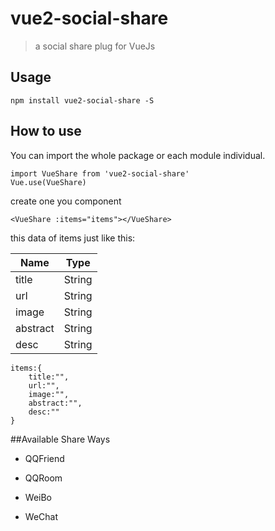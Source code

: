 # vue2-social-share

> a social share plug for VueJs


## Usage

    npm install vue2-social-share -S
	
## How to use

You can import the whole package or each module individual.

	import VueShare from 'vue2-social-share'
	Vue.use(VueShare)

create one you component

	<VueShare :items="items"></VueShare>

this data of items just like this:


| Name        | Type           
| ------------- |:-------------:
| title      | String 
| url      | String      
| image | String      
|abstract|String
|desc|String

	items:{
		title:"",
		url:"",
		image:"",
		abstract:"",
		desc:""
	}

##Available Share Ways

- QQFriend

- QQRoom

- WeiBo

- WeChat
